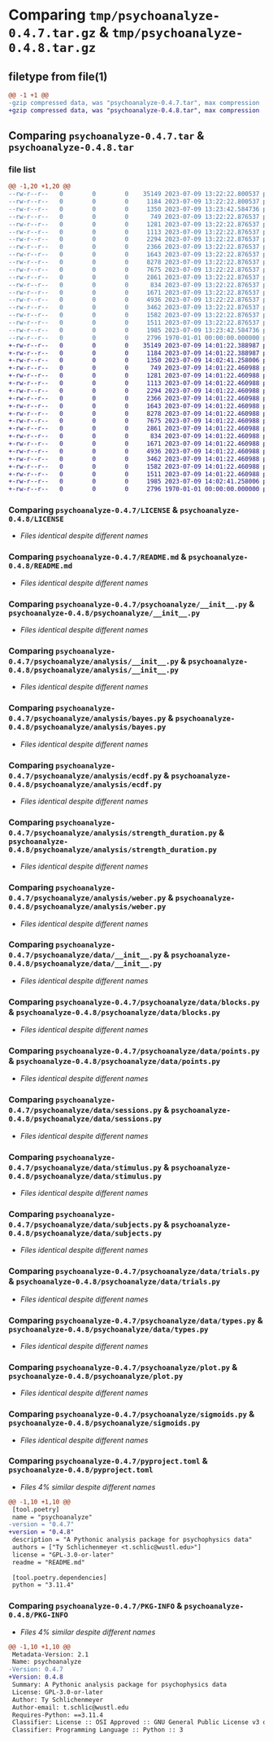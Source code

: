 # Comparing `tmp/psychoanalyze-0.4.7.tar.gz` & `tmp/psychoanalyze-0.4.8.tar.gz`

## filetype from file(1)

```diff
@@ -1 +1 @@
-gzip compressed data, was "psychoanalyze-0.4.7.tar", max compression
+gzip compressed data, was "psychoanalyze-0.4.8.tar", max compression
```

## Comparing `psychoanalyze-0.4.7.tar` & `psychoanalyze-0.4.8.tar`

### file list

```diff
@@ -1,20 +1,20 @@
--rw-r--r--   0        0        0    35149 2023-07-09 13:22:22.800537 psychoanalyze-0.4.7/LICENSE
--rw-r--r--   0        0        0     1184 2023-07-09 13:22:22.800537 psychoanalyze-0.4.7/README.md
--rw-r--r--   0        0        0     1350 2023-07-09 13:23:42.584736 psychoanalyze-0.4.7/psychoanalyze/__init__.py
--rw-r--r--   0        0        0      749 2023-07-09 13:22:22.876537 psychoanalyze-0.4.7/psychoanalyze/analysis/__init__.py
--rw-r--r--   0        0        0     1281 2023-07-09 13:22:22.876537 psychoanalyze-0.4.7/psychoanalyze/analysis/bayes.py
--rw-r--r--   0        0        0     1113 2023-07-09 13:22:22.876537 psychoanalyze-0.4.7/psychoanalyze/analysis/ecdf.py
--rw-r--r--   0        0        0     2294 2023-07-09 13:22:22.876537 psychoanalyze-0.4.7/psychoanalyze/analysis/strength_duration.py
--rw-r--r--   0        0        0     2366 2023-07-09 13:22:22.876537 psychoanalyze-0.4.7/psychoanalyze/analysis/weber.py
--rw-r--r--   0        0        0     1643 2023-07-09 13:22:22.876537 psychoanalyze-0.4.7/psychoanalyze/data/__init__.py
--rw-r--r--   0        0        0     8278 2023-07-09 13:22:22.876537 psychoanalyze-0.4.7/psychoanalyze/data/blocks.py
--rw-r--r--   0        0        0     7675 2023-07-09 13:22:22.876537 psychoanalyze-0.4.7/psychoanalyze/data/points.py
--rw-r--r--   0        0        0     2861 2023-07-09 13:22:22.876537 psychoanalyze-0.4.7/psychoanalyze/data/sessions.py
--rw-r--r--   0        0        0      834 2023-07-09 13:22:22.876537 psychoanalyze-0.4.7/psychoanalyze/data/stimulus.py
--rw-r--r--   0        0        0     1671 2023-07-09 13:22:22.876537 psychoanalyze-0.4.7/psychoanalyze/data/subjects.py
--rw-r--r--   0        0        0     4936 2023-07-09 13:22:22.876537 psychoanalyze-0.4.7/psychoanalyze/data/trials.py
--rw-r--r--   0        0        0     3462 2023-07-09 13:22:22.876537 psychoanalyze-0.4.7/psychoanalyze/data/types.py
--rw-r--r--   0        0        0     1582 2023-07-09 13:22:22.876537 psychoanalyze-0.4.7/psychoanalyze/plot.py
--rw-r--r--   0        0        0     1511 2023-07-09 13:22:22.876537 psychoanalyze-0.4.7/psychoanalyze/sigmoids.py
--rw-r--r--   0        0        0     1985 2023-07-09 13:23:42.584736 psychoanalyze-0.4.7/pyproject.toml
--rw-r--r--   0        0        0     2796 1970-01-01 00:00:00.000000 psychoanalyze-0.4.7/PKG-INFO
+-rw-r--r--   0        0        0    35149 2023-07-09 14:01:22.388987 psychoanalyze-0.4.8/LICENSE
+-rw-r--r--   0        0        0     1184 2023-07-09 14:01:22.388987 psychoanalyze-0.4.8/README.md
+-rw-r--r--   0        0        0     1350 2023-07-09 14:02:41.258006 psychoanalyze-0.4.8/psychoanalyze/__init__.py
+-rw-r--r--   0        0        0      749 2023-07-09 14:01:22.460988 psychoanalyze-0.4.8/psychoanalyze/analysis/__init__.py
+-rw-r--r--   0        0        0     1281 2023-07-09 14:01:22.460988 psychoanalyze-0.4.8/psychoanalyze/analysis/bayes.py
+-rw-r--r--   0        0        0     1113 2023-07-09 14:01:22.460988 psychoanalyze-0.4.8/psychoanalyze/analysis/ecdf.py
+-rw-r--r--   0        0        0     2294 2023-07-09 14:01:22.460988 psychoanalyze-0.4.8/psychoanalyze/analysis/strength_duration.py
+-rw-r--r--   0        0        0     2366 2023-07-09 14:01:22.460988 psychoanalyze-0.4.8/psychoanalyze/analysis/weber.py
+-rw-r--r--   0        0        0     1643 2023-07-09 14:01:22.460988 psychoanalyze-0.4.8/psychoanalyze/data/__init__.py
+-rw-r--r--   0        0        0     8278 2023-07-09 14:01:22.460988 psychoanalyze-0.4.8/psychoanalyze/data/blocks.py
+-rw-r--r--   0        0        0     7675 2023-07-09 14:01:22.460988 psychoanalyze-0.4.8/psychoanalyze/data/points.py
+-rw-r--r--   0        0        0     2861 2023-07-09 14:01:22.460988 psychoanalyze-0.4.8/psychoanalyze/data/sessions.py
+-rw-r--r--   0        0        0      834 2023-07-09 14:01:22.460988 psychoanalyze-0.4.8/psychoanalyze/data/stimulus.py
+-rw-r--r--   0        0        0     1671 2023-07-09 14:01:22.460988 psychoanalyze-0.4.8/psychoanalyze/data/subjects.py
+-rw-r--r--   0        0        0     4936 2023-07-09 14:01:22.460988 psychoanalyze-0.4.8/psychoanalyze/data/trials.py
+-rw-r--r--   0        0        0     3462 2023-07-09 14:01:22.460988 psychoanalyze-0.4.8/psychoanalyze/data/types.py
+-rw-r--r--   0        0        0     1582 2023-07-09 14:01:22.460988 psychoanalyze-0.4.8/psychoanalyze/plot.py
+-rw-r--r--   0        0        0     1511 2023-07-09 14:01:22.460988 psychoanalyze-0.4.8/psychoanalyze/sigmoids.py
+-rw-r--r--   0        0        0     1985 2023-07-09 14:02:41.258006 psychoanalyze-0.4.8/pyproject.toml
+-rw-r--r--   0        0        0     2796 1970-01-01 00:00:00.000000 psychoanalyze-0.4.8/PKG-INFO
```

### Comparing `psychoanalyze-0.4.7/LICENSE` & `psychoanalyze-0.4.8/LICENSE`

 * *Files identical despite different names*

### Comparing `psychoanalyze-0.4.7/README.md` & `psychoanalyze-0.4.8/README.md`

 * *Files identical despite different names*

### Comparing `psychoanalyze-0.4.7/psychoanalyze/__init__.py` & `psychoanalyze-0.4.8/psychoanalyze/__init__.py`

 * *Files identical despite different names*

### Comparing `psychoanalyze-0.4.7/psychoanalyze/analysis/__init__.py` & `psychoanalyze-0.4.8/psychoanalyze/analysis/__init__.py`

 * *Files identical despite different names*

### Comparing `psychoanalyze-0.4.7/psychoanalyze/analysis/bayes.py` & `psychoanalyze-0.4.8/psychoanalyze/analysis/bayes.py`

 * *Files identical despite different names*

### Comparing `psychoanalyze-0.4.7/psychoanalyze/analysis/ecdf.py` & `psychoanalyze-0.4.8/psychoanalyze/analysis/ecdf.py`

 * *Files identical despite different names*

### Comparing `psychoanalyze-0.4.7/psychoanalyze/analysis/strength_duration.py` & `psychoanalyze-0.4.8/psychoanalyze/analysis/strength_duration.py`

 * *Files identical despite different names*

### Comparing `psychoanalyze-0.4.7/psychoanalyze/analysis/weber.py` & `psychoanalyze-0.4.8/psychoanalyze/analysis/weber.py`

 * *Files identical despite different names*

### Comparing `psychoanalyze-0.4.7/psychoanalyze/data/__init__.py` & `psychoanalyze-0.4.8/psychoanalyze/data/__init__.py`

 * *Files identical despite different names*

### Comparing `psychoanalyze-0.4.7/psychoanalyze/data/blocks.py` & `psychoanalyze-0.4.8/psychoanalyze/data/blocks.py`

 * *Files identical despite different names*

### Comparing `psychoanalyze-0.4.7/psychoanalyze/data/points.py` & `psychoanalyze-0.4.8/psychoanalyze/data/points.py`

 * *Files identical despite different names*

### Comparing `psychoanalyze-0.4.7/psychoanalyze/data/sessions.py` & `psychoanalyze-0.4.8/psychoanalyze/data/sessions.py`

 * *Files identical despite different names*

### Comparing `psychoanalyze-0.4.7/psychoanalyze/data/stimulus.py` & `psychoanalyze-0.4.8/psychoanalyze/data/stimulus.py`

 * *Files identical despite different names*

### Comparing `psychoanalyze-0.4.7/psychoanalyze/data/subjects.py` & `psychoanalyze-0.4.8/psychoanalyze/data/subjects.py`

 * *Files identical despite different names*

### Comparing `psychoanalyze-0.4.7/psychoanalyze/data/trials.py` & `psychoanalyze-0.4.8/psychoanalyze/data/trials.py`

 * *Files identical despite different names*

### Comparing `psychoanalyze-0.4.7/psychoanalyze/data/types.py` & `psychoanalyze-0.4.8/psychoanalyze/data/types.py`

 * *Files identical despite different names*

### Comparing `psychoanalyze-0.4.7/psychoanalyze/plot.py` & `psychoanalyze-0.4.8/psychoanalyze/plot.py`

 * *Files identical despite different names*

### Comparing `psychoanalyze-0.4.7/psychoanalyze/sigmoids.py` & `psychoanalyze-0.4.8/psychoanalyze/sigmoids.py`

 * *Files identical despite different names*

### Comparing `psychoanalyze-0.4.7/pyproject.toml` & `psychoanalyze-0.4.8/pyproject.toml`

 * *Files 4% similar despite different names*

```diff
@@ -1,10 +1,10 @@
 [tool.poetry]
 name = "psychoanalyze"
-version = "0.4.7"
+version = "0.4.8"
 description = "A Pythonic analysis package for psychophysics data"
 authors = ["Ty Schlichenmeyer <t.schlic@wustl.edu>"]
 license = "GPL-3.0-or-later"
 readme = "README.md"
 
 [tool.poetry.dependencies]
 python = "3.11.4"
```

### Comparing `psychoanalyze-0.4.7/PKG-INFO` & `psychoanalyze-0.4.8/PKG-INFO`

 * *Files 4% similar despite different names*

```diff
@@ -1,10 +1,10 @@
 Metadata-Version: 2.1
 Name: psychoanalyze
-Version: 0.4.7
+Version: 0.4.8
 Summary: A Pythonic analysis package for psychophysics data
 License: GPL-3.0-or-later
 Author: Ty Schlichenmeyer
 Author-email: t.schlic@wustl.edu
 Requires-Python: ==3.11.4
 Classifier: License :: OSI Approved :: GNU General Public License v3 or later (GPLv3+)
 Classifier: Programming Language :: Python :: 3
```

